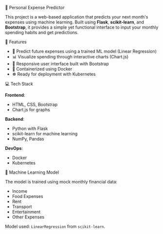 🧮 Personal Expense Predictor

This project is a web-based application that predicts your next month's expenses using machine learning. Built using **Flask**, **scikit-learn**, and **Bootstrap**, it provides a simple yet functional interface to input your monthly spending habits and get predictions.

🚀 Features

- 🧠 Predict future expenses using a trained ML model (Linear Regression)
- 📊 Visualize spending through interactive charts (Chart.js)
- 📱 Responsive user interface built with Bootstrap
- 🐳 Containerized using Docker
- ☸️ Ready for deployment with Kubernetes


 💻 Tech Stack

**Frontend**:
- HTML, CSS, Bootstrap
- Chart.js for graphs

**Backend**:
- Python with Flask
- scikit-learn for machine learning
- NumPy, Pandas

**DevOps**:
- Docker
- Kubernetes

 🧠 Machine Learning Model

The model is trained using mock monthly financial data:
- Income
- Food Expenses
- Rent
- Transport
- Entertainment
- Other Expenses

Model used: `LinearRegression` from `scikit-learn`.
